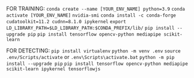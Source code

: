 
FOR TRAINING:
`conda create --name [YOUR_ENV_NAME] python=3.9`
`conda activate [YOUR_ENV_NAME]`
`nvidia-smi`
`conda install -c conda-forge cudatoolkit=11.2 cudnn=8.1.0 ipykernel`
`export LD_LIBRARY_PATH=$LD_LIBRARY_PATH:$CONDA_PREFIX/lib/`
`pip install --upgrade pip`
`pip install tensorflow opencv-python mediapipe scikit-learn`

FOR DETECTING:
`pip install virtualenv`
`python -m venv .env`
`source .env/Scripts/activate` or `.env\Scripts\activate.bat`
`python -m pip install --upgrade pip`
`pip install tensorflow opencv-python mediapipe scikit-learn ipykernel tensorflowjs`
